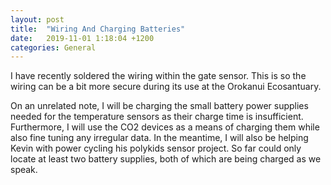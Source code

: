 ```yaml
---
layout: post
title:  "Wiring And Charging Batteries"
date:   2019-11-01 1:18:04 +1200
categories: General
---
```


I have recently soldered the wiring within the gate sensor. This is so the wiring can be a bit more secure during its use at the Orokanui Ecosantuary.

On an unrelated note, I will be charging the small battery power supplies needed for the temperature sensors as their charge time is insufficient. Furthermore, 
I will use the CO2 devices as a means of charging them while also fine tuning any irregular data. In the meantime, I will also be helping Kevin with power cycling his polykids 
sensor project. So far could only locate at least two battery supplies, both of which are being charged as we speak. 
